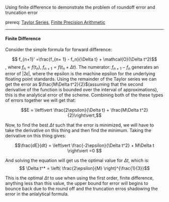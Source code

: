 Using finite difference to demonstrate the problem of roundoff error and truncation error

prereq: [Taylor Series](../MATH%20000%20Math%20Essential/Calc/Taylor%20Series.md), [Finite Precision Arithmetic](Finite%20Precision%20Arithmetic.md)

---

#### Finite Difference

Consider the simple formula for forward difference: 

$$ f_{n+1}' =\frac{f_{n+ 1} - f_n}{\Delta t} + \mathcal{O}(\Delta t^2)$$, where $f_{n} = f(t_n)$, $f_{n+1} = f(t_n + \Delta t)$. The numerator: $f_{n+1} - f_n$ generates an error of $|2\epsilon|$, where the epsilon is the machine epsilon for the underlying floating point standards. Using the remainder of the Taylor series we can get the error as $\frac{M\Delta t^2}{2}$(assuming that the second derivative of the function is bounded over the interval of approximations), this is the analytical error of the scheme. Combining both of the these types of errors together we will get that: 

$$E = \left\vert \frac{2\epsilon}{\Delta t} + \frac{M\Delta t^2}{2}\right\vert,$$

Now, to find the best $\Delta t$ such that the error is minimized, we will have to take the derivative on this thing and then find the minimum. Taking the derivative on this thing gives: 

$$\frac{dE}{dt} = \left\vert 
	\frac{-2\epsilon}{\Delta t^2} + M\Delta t
\right\vert
=0
$$

And solving the equation will get us the optimal value for $\Delta t$, which is: 
$$
\Delta t^* = \left(
	\frac{2\epsilon}{M}
\right)^{\frac{1}{3}}$$


This is the optimal $\Delta t$ to use when using the first order, finite difference, anything less than this value, the upper bound for error will begins to bounce back due to the round off and the truncation erros shadowing the error in the anlalytical formula. 
